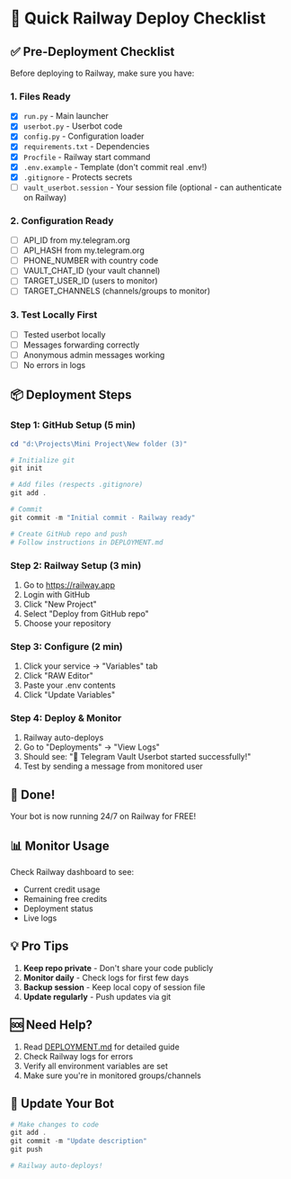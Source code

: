 # 🚀 Quick Railway Deploy Checklist

## ✅ Pre-Deployment Checklist

Before deploying to Railway, make sure you have:

### 1. Files Ready
- [x] `run.py` - Main launcher
- [x] `userbot.py` - Userbot code
- [x] `config.py` - Configuration loader
- [x] `requirements.txt` - Dependencies
- [x] `Procfile` - Railway start command
- [x] `.env.example` - Template (don't commit real .env!)
- [x] `.gitignore` - Protects secrets
- [ ] `vault_userbot.session` - Your session file (optional - can authenticate on Railway)

### 2. Configuration Ready
- [ ] API_ID from my.telegram.org
- [ ] API_HASH from my.telegram.org
- [ ] PHONE_NUMBER with country code
- [ ] VAULT_CHAT_ID (your vault channel)
- [ ] TARGET_USER_ID (users to monitor)
- [ ] TARGET_CHANNELS (channels/groups to monitor)

### 3. Test Locally First
- [ ] Tested userbot locally
- [ ] Messages forwarding correctly
- [ ] Anonymous admin messages working
- [ ] No errors in logs

## 📦 Deployment Steps

### Step 1: GitHub Setup (5 min)
```powershell
cd "d:\Projects\Mini Project\New folder (3)"

# Initialize git
git init

# Add files (respects .gitignore)
git add .

# Commit
git commit -m "Initial commit - Railway ready"

# Create GitHub repo and push
# Follow instructions in DEPLOYMENT.md
```

### Step 2: Railway Setup (3 min)
1. Go to https://railway.app
2. Login with GitHub
3. Click "New Project"
4. Select "Deploy from GitHub repo"
5. Choose your repository

### Step 3: Configure (2 min)
1. Click your service → "Variables" tab
2. Click "RAW Editor"
3. Paste your .env contents
4. Click "Update Variables"

### Step 4: Deploy & Monitor
1. Railway auto-deploys
2. Go to "Deployments" → "View Logs"
3. Should see: "👤 Telegram Vault Userbot started successfully!"
4. Test by sending a message from monitored user

## 🎉 Done!

Your bot is now running 24/7 on Railway for FREE!

## 📊 Monitor Usage

Check Railway dashboard to see:
- Current credit usage
- Remaining free credits
- Deployment status
- Live logs

## 💡 Pro Tips

1. **Keep repo private** - Don't share your code publicly
2. **Monitor daily** - Check logs for first few days
3. **Backup session** - Keep local copy of session file
4. **Update regularly** - Push updates via git

## 🆘 Need Help?

1. Read [DEPLOYMENT.md](DEPLOYMENT.md) for detailed guide
2. Check Railway logs for errors
3. Verify all environment variables are set
4. Make sure you're in monitored groups/channels

## 🔄 Update Your Bot

```powershell
# Make changes to code
git add .
git commit -m "Update description"
git push

# Railway auto-deploys!
```
